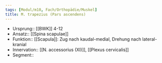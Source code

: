 ```yaml
---
tags: [Modul/m10, Fach/Orthopädie/Muskel]
title: M. trapezius (Pars ascendens)
---
```

- Ursprung:: [[BWK]] 4-12
- Ansatz:: [[Spina scapulae]]
- Funktion:: [[Scapula]]: Zug nach kaudal-medial, Drehung nach lateral-kranial
- Innervation:: [[N. accessorius (XI)]], [[Plexus cervicalis]]
- Segment:: 